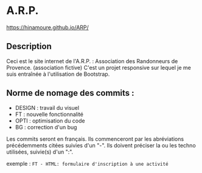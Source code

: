 # A.R.P.

https://hinamoure.github.io/ARP/


## Description

Ceci est le site internet de l'A.R.P. : Association des Randonneurs de Provence. (association fictive)
C'est un projet responsive sur lequel je me suis entraînée à l'utilisation de Bootstrap.


## Norme de nomage des commits :

- DESIGN : travail du visuel
- FT  : nouvelle fonctionnalité 
- OPTI : optimisation du code
- BG : correction d'un bug


Les commits seront en français.
Ils  commenceront par les abréviations précédemments citées suivies d'un "-".
Ils doivent préciser la ou les techno utilisées, suivie(s) d'un ":".

exemple : `FT - HTML: formulaire d'inscription à une activité`
